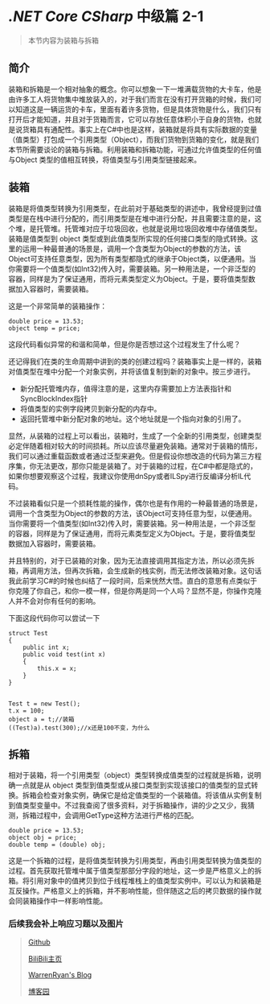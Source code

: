 # *.NET Core CSharp* 中级篇 2-1
>本节内容为装箱与拆箱

## 简介
装箱和拆箱是一个相对抽象的概念。你可以想象一下一堆满载货物的大卡车，他是由许多工人将货物集中堆放装入的，对于我们而言在没有打开货箱的时候，我们可以知道这是一辆运货的卡车，里面有着许多货物，但是具体货物是什么，我们只有打开后才能知道，并且对于货箱而言，它可以存放任意体积小于自身的货物，也就是说货箱具有通配性。事实上在C#中也是这样，装箱就是将具有实际数据的变量（值类型）打包成一个引用类型（Object），而我们货物到货箱的变化，就是我们本节所需要谈论的装箱与拆箱。利用装箱和拆箱功能，可通过允许值类型的任何值与Object 类型的值相互转换，将值类型与引用类型链接起来。

## 装箱
装箱是将值类型转换为引用类型，在此前对于基础类型的讲述中，我曾经提到过值类型是在栈中进行分配的，而引用类型是在堆中进行分配，并且需要注意的是，这个堆，是托管堆。托管堆对应于垃圾回收，也就是说用垃圾回收堆中存储值类型。装箱是值类型到 object 类型或到此值类型所实现的任何接口类型的隐式转换。这里的运用一种最普通的场景是，调用一个含类型为Object的参数的方法，该Object可支持任意类型，因为所有类型都隐式的继承于Object类，以便通用。当你需要将一个值类型(如Int32)传入时，需要装箱。另一种用法是，一个非泛型的容器，同样是为了保证通用，而将元素类型定义为Object。于是，要将值类型数据加入容器时，需要装箱。

这是一个非常简单的装箱操作：
``` CSharp
double price = 13.53;
object temp = price;
```
这段代码看似异常的和谐和简单，但是你是否想过这个过程发生了什么呢？

还记得我们在类的生命周期中讲到的类的创建过程吗？装箱事实上是一样的，装箱对值类型在堆中分配一个对象实例，并将该值复制到新的对象中。按三步进行。
- 新分配托管堆内存，值得注意的是，这里内存需要加上方法表指针和SyncBlockIndex指针
- 将值类型的实例字段拷贝到新分配的内存中。
- 返回托管堆中新分配对象的地址。这个地址就是一个指向对象的引用了。

显然，从装箱的过程上可以看出，装箱时，生成了一个全新的引用类型，创建类型必定伴随着相对较大的时间损耗。所以应该尽量避免装箱。通常对于装箱的情形，我们可以通过重载函数或者通过泛型来避免。但是假设你想改造的代码为第三方程序集，你无法更改，那你只能是装箱了。对于装箱的过程，在C#中都是隐式的，如果你想要观察这个过程，我建议你使用dnSpy或者ILSpy进行反编译分析IL代码。

不过装箱看似只是一个损耗性能的操作，偶尔也是有作用的一种最普通的场景是，调用一个含类型为Object的参数的方法，该Object可支持任意为型，以便通用。当你需要将一个值类型(如Int32)传入时，需要装箱。另一种用法是，一个非泛型的容器，同样是为了保证通用，而将元素类型定义为Object。于是，要将值类型数据加入容器时，需要装箱。

并且特别的，对于已装箱的对象，因为无法直接调用其指定方法，所以必须先拆箱，再调用方法，但再次拆箱，会生成新的栈实例，而无法修改装箱对象。这句话我此前学习C#的时候也纠结了一段时间，后来恍然大悟。直白的意思有点类似于你克隆了你自己，和你一模一样，但是你两是同一个人吗？显然不是，你操作克隆人并不会对你有任何的影响。

下面这段代码你可以尝试一下
``` CSharp
struct Test
{
    public int x;
    public void test(int x)
    {
        this.x = x;
    }
}


Test t = new Test();
t.x = 100;
object a = t;//装箱
((Test)a).test(300);//x还是100不变，为什么
```

## 拆箱
相对于装箱，将一个引用类型（object）类型转换成值类型的过程就是拆箱，说明确一点就是从 object 类型到值类型或从接口类型到实现该接口的值类型的显式转换。拆箱会检查对象实例，确保它是给定值类型的一个装箱值。将该值从实例复制到值类型变量中。不过我查阅了很多资料，对于拆箱操作，讲的少之又少，我猜测，拆箱过程中，会调用GetType这种方法进行严格的匹配。
``` CSharp
double price = 13.53;
object obj = price;
double temp = (double) obj;
```
这是一个拆箱的过程，是将值类型转换为引用类型，再由引用类型转换为值类型的过程。首先获取托管堆中属于值类型那部分字段的地址，这一步是严格意义上的拆箱。将引用对象中的值拷贝到位于线程堆栈上的值类型实例中。可以认为和装箱是互反操作。严格意义上的拆箱，并不影响性能，但伴随这之后的拷贝数据的操作就会同装箱操作中一样影响性能。


### 后续我会补上响应习题以及图片

> [Github](https://github.com/StevenEco/.NetCoreGuide)
>
> [BiliBili主页](https://space.bilibili.com/33311288)
>
> [WarrenRyan's Blog](https://blog.tity.xyz)
>
> [博客园](https://cnblogs.com/warrenryan)
